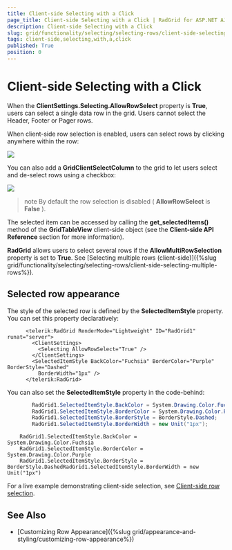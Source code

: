 ```yaml
---
title: Client-side Selecting with a Click
page_title: Client-side Selecting with a Click | RadGrid for ASP.NET AJAX Documentation
description: Client-side Selecting with a Click
slug: grid/functionality/selecting/selecting-rows/client-side-selecting-with-a-click
tags: client-side,selecting,with,a,click
published: True
position: 0
---
```


# Client-side Selecting with a Click



When the **ClientSettings.Selecting.AllowRowSelect** property is **True**, users can select a single data row in the grid. Users cannot select the Header, Footer or Pager rows.

When client-side row selection is enabled, users can select rows by clicking anywhere within the row:

![](images/SingleSelect.PNG)

You can also add a **GridClientSelectColumn** to the grid to let users select and de-select rows using a checkbox:

![](images/SingleSelectCheckbox.PNG)

>note By default the row selection is disabled ( **AllowRowSelect** is **False** ).
>


The selected item can be accessed by calling the **get_selectedItems()** method of the **GridTableView** client-side object (see the **Client-side API Reference** section for more information).

**RadGrid** allows users to select several rows if the **AllowMultiRowSelection** property is set to **True**. See [Selecting multiple rows (client-side)]({%slug grid/functionality/selecting/selecting-rows/client-side-selecting-multiple-rows%}).

## Selected row appearance

The style of the selected row is defined by the **SelectedItemStyle** property. You can set this property declaratively:

````ASP.NET
	  <telerik:RadGrid RenderMode="Lightweight" ID="RadGrid1" runat="server">
	    <ClientSettings>
	      <Selecting AllowRowSelect="True" />
	    </ClientSettings>
	    <SelectedItemStyle BackColor="Fuchsia" BorderColor="Purple" BorderStyle="Dashed"
	      BorderWidth="1px" />
	  </telerik:RadGrid>
````



You can also set the **SelectedItemStyle** property in the code-behind:



````C#
	    RadGrid1.SelectedItemStyle.BackColor = System.Drawing.Color.Fuchsia;
	    RadGrid1.SelectedItemStyle.BorderColor = System.Drawing.Color.Purple;
	    RadGrid1.SelectedItemStyle.BorderStyle = BorderStyle.Dashed;
	    RadGrid1.SelectedItemStyle.BorderWidth = new Unit("1px");
````
````VB
	RadGrid1.SelectedItemStyle.BackColor = System.Drawing.Color.Fuchsia
	RadGrid1.SelectedItemStyle.BorderColor = System.Drawing.Color.Purple
	RadGrid1.SelectedItemStyle.BorderStyle = BorderStyle.DashedRadGrid1.SelectedItemStyle.BorderWidth = new Unit("1px")
````


For a live example demonstrating client-side selection, see [Client-side row selection](https://demos.telerik.com/aspnet-ajax/Grid/Examples/Client/Selecting/DefaultCS.aspx).

## See Also

 * [Customizing Row Appearance]({%slug grid/appearance-and-styling/customizing-row-appearance%})
